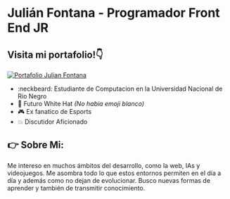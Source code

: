 # Julián Fontana - Programador Front End JR

## Visita mi portafolio!👇
[![Portafolio Julian Fontana](https://i.ibb.co/Cv5Fwyz/portafolio.png)](https://julian-fontana.me)

- :neckbeard: Estudiante de Computacion en la Universidad Nacional de Rio Negro
- :tophat: Futuro White Hat *(No habia emoji blanco)*
- :video_game: Ex fanatico de Esports
- :collision: Discutidor Aficionado

## 👉 Sobre Mi:

Me intereso en muchos ámbitos del desarrollo, como la web, IAs y videojuegos. Me asombra todo lo que estos entornos permiten en el día a día y además como no dejan de evolucionar. Busco nuevas formas de aprender y también de transmitir conocimiento.


